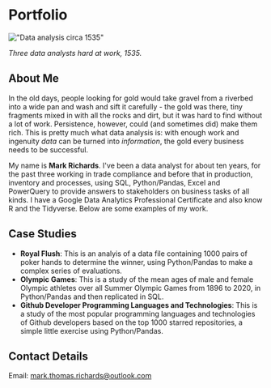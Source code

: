 # Portfolio

!["Data analysis circa 1535"](https://upload.wikimedia.org/wikipedia/commons/8/87/Panning_Gold_in_the_Early_Colonial_Period%2C_1535.jpeg)

_Three data analysts hard at work, 1535._

## About Me

In the old days, people looking for gold would take gravel from a riverbed into a wide pan and wash and sift it carefully - the gold was there, tiny fragments mixed in with all the rocks and dirt, but it was hard to find without a lot of work. Persistence, however, could (and sometimes did) make them rich. This is pretty much what data analysis is: with enough work and ingenuity _data_ can be turned into _information_, the gold every business needs to be successful.

My name is __Mark Richards__. I've been a data analyst for about ten years, for the past three working in trade compliance and before that in production, inventory and processes, using SQL, Python/Pandas, Excel and PowerQuery to provide answers to stakeholders on business tasks of all kinds. I have a Google Data Analytics Professional Certificate and also know R and the Tidyverse. Below are some examples of my work.

## Case Studies

* __Royal Flush__: This is an analyis of a data file containing 1000 pairs of poker hands to determine the winner, using Python/Pandas to make a complex series of evaluations.
* __Olympic Games__: This is a study of the mean ages of male and female Olympic athletes over all Summer Olympic Games from 1896 to 2020, in Python/Pandas and then replicated in SQL.
* __Github Developer Programming Languages and Technologies__: This is a study of the most popular programming languages and technologies of Github developers based on the top 1000 starred repositories, a simple little exercise using Python/Pandas.

## Contact Details

Email: mark.thomas.richards@outlook.com
